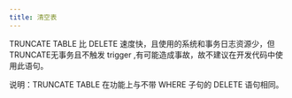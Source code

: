 ```yaml
---
title: 清空表
---
```


TRUNCATE TABLE 比 DELETE 速度快，且使用的系统和事务日志资源少，但TRUNCATE无事务且不触发 trigger ,有可能造成事故，故不建议在开发代码中使用此语句。

说明：TRUNCATE TABLE 在功能上与不带 WHERE 子句的 DELETE 语句相同。